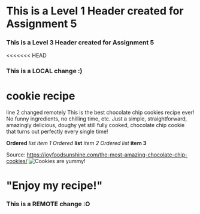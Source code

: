 # This is a Level 1 Header created for Assignment 5
### This is a Level 3 Header created for Assignment 5
<<<<<<< HEAD
### This is a LOCAL change :)
# cookie recipe
line 2 changed remotely
This is the best chocolate chip cookies recipe ever! No funny ingredients, no chilling time, etc. Just a simple, straightforward, amazingly delicious, doughy yet still fully cooked, chocolate chip cookie that turns out perfectly every single time! 

**Ordered** *list item 1*
*Ordered* **list** *item 2*
*Ordered list* **item 3**

Source: https://joyfoodsunshine.com/the-most-amazing-chocolate-chip-cookies/
![Cookies are yummy!](/Desktop/recipe/recipe.jpg "Picture of Cookies")

"Enjoy my recipe!"
=======
### This is a REMOTE change :O 
